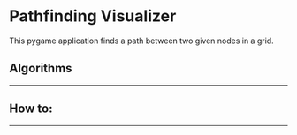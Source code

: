 # Pathfinding Visualizer

This pygame application finds a path between two given nodes in a grid.

## Algorithms

---

## How to:

---
